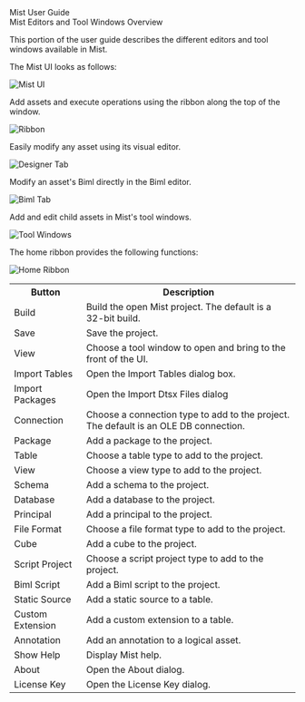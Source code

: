 <div class="LanguageTitle">Mist User Guide</div>
<div class="TopicHeader">Mist Editors and Tool Windows Overview</div>
<p>This portion of the user guide describes the different editors and tool 
windows available in Mist.</p>
<p>The Mist UI looks as follows:</p>
<img class="InstructionStepImage" src="https://varigencecom.blob.core.windows.net/images-mistdocumentation-editoroverviews/Home1.png" alt="Mist UI"/>
<p>Add assets and execute operations using the ribbon along the top of the window.</p>
<img class="InstructionStepImage" src="https://varigencecom.blob.core.windows.net/images-mistdocumentation-editoroverviews/Home2.png" alt="Ribbon"/>
<p>Easily modify any asset using its visual editor.</p>
<img class="InstructionStepImage" src="https://varigencecom.blob.core.windows.net/images-mistdocumentation-editoroverviews/Home3.png" alt="Designer Tab"/>
<p>Modify an asset's Biml directly in the Biml editor.</p>
<img class="InstructionStepImage" src="https://varigencecom.blob.core.windows.net/images-mistdocumentation-editoroverviews/Home4.png" alt="Biml Tab"/>
<p>Add and edit child assets in Mist's tool windows.</p>
<img class="InstructionStepImage" src="https://varigencecom.blob.core.windows.net/images-mistdocumentation-editoroverviews/Home5.png" alt="Tool Windows"/>
<p>The home ribbon provides the following functions:</p>
<img class="InstructionStepImage" src="https://varigencecom.blob.core.windows.net/images-mistdocumentation-editoroverviews/Home10.png" alt="Home Ribbon"/>
<table>
	<tr><th>Button</th><th>Description</th></tr>
	<tr><td>Build</td><td>Build the open Mist project. The default is a 32-bit build.</td>
	<tr><td>Save</td><td>Save the project.</td>
	<tr><td>View</td><td>Choose a tool window to open and bring to the front of the UI.</td>
	<tr><td>Import Tables</td><td>Open the Import Tables dialog box.</td>
    <tr><td>Import Packages</td><td>Open the Import Dtsx Files dialog</td>	
	<tr><td>Connection</td><td>Choose a connection type to add to the project. The default is an OLE DB connection.</td>
	<tr><td>Package</td><td>Add a package to the project.</td>
	<tr><td>Table</td><td>Choose a table type to add to the project.</td>
	<tr><td>View</td><td>Choose a view type to add to the project.</td>
	<tr><td>Schema</td><td>Add a schema to the project.</td>
	<tr><td>Database</td><td>Add a database to the project.</td>
	<tr><td>Principal</td><td>Add a principal to the project.</td>
	<tr><td>File Format</td><td>Choose a file format type to add to the project.</td>
	<tr><td>Cube</td><td>Add a cube to the project.</td>
	<tr><td>Script Project</td><td>Choose a script project type to add to the project.</td>
	<tr><td>Biml Script</td><td>Add a Biml script to the project.</td>
	<tr><td>Static Source</td><td>Add a static source to a table.</td>
	<tr><td>Custom Extension</td><td>Add a custom extension to a table.</td>
	<tr><td>Annotation</td><td>Add an annotation to a logical asset.</td>
	<tr><td>Show Help</td><td>Display Mist help.</td>
	<tr><td>About</td><td>Open the About dialog.</td>
	<tr><td>License Key</td><td>Open the License Key dialog.</td>
</table>

